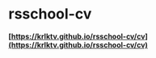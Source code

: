 # rsschool-cv

**[https://krlktv.github.io/rsschool-cv/cv](https://krlktv.github.io/rsschool-cv/cv)**
